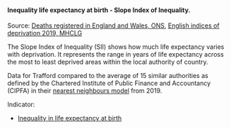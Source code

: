 #### Inequality  life expectancy at birth - Slope Index of Inequality.

Source: <a href="https://www.ons.gov.uk/peoplepopulationandcommunity/birthsdeathsandmarriages/deaths/datasets/deathsregisteredinenglandandwalesseriesdrreferencetables" target="_blank">Deaths registered in England and Wales, ONS</a>, <a href="https://www.gov.uk/government/statistics/english-indices-of-deprivation-2019" target="_blank">English indices of deprivation 2019, MHCLG</a>

The Slope Index of Inequality (SII) shows how much life expectancy varies with deprivation. It represents the range in years of life expectancy across the most to least deprived areas within the local authority of country.

Data for Trafford compared to the average of 15 similar authorities as defined by the Chartered Institute of Public Finance and Accountancy (CIPFA) in their <a href='https://www.cipfa.org/services/cipfastats/nearest-neighbour-model' target='_blank'>nearest neighbours model</a> from 2019.
 
Indicator:

* <a href="https://fingertips.phe.org.uk/search/92901#page/6/gid" target="_blank"> Inequality in life expectancy at birth </a>